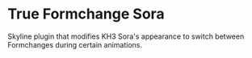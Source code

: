 # True Formchange Sora
Skyline plugin that modifies KH3 Sora's appearance to switch between Formchanges during certain animations.


